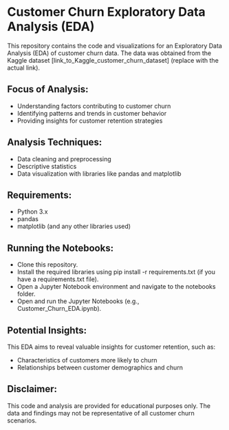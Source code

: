 # Customer Churn Exploratory Data Analysis (EDA)
This repository contains the code and visualizations for an Exploratory Data Analysis (EDA) of customer churn data. The data was obtained from the Kaggle dataset [link_to_Kaggle_customer_churn_dataset] (replace with the actual link).

## Focus of Analysis:

- Understanding factors contributing to customer churn
- Identifying patterns and trends in customer behavior
- Providing insights for customer retention strategies
## Analysis Techniques:

- Data cleaning and preprocessing
- Descriptive statistics
- Data visualization with libraries like pandas and matplotlib
## Requirements:

- Python 3.x
- pandas
- matplotlib (and any other libraries used)
## Running the Notebooks:

- Clone this repository.
- Install the required libraries using pip install -r requirements.txt (if you have a requirements.txt file).
- Open a Jupyter Notebook environment and navigate to the notebooks folder.
- Open and run the Jupyter Notebooks (e.g., Customer_Churn_EDA.ipynb).
## Potential Insights:

This EDA aims to reveal valuable insights for customer retention, such as:

- Characteristics of customers more likely to churn
- Relationships between customer demographics and churn
## Disclaimer:

This code and analysis are provided for educational purposes only. The data and findings may not be representative of all customer churn scenarios.

